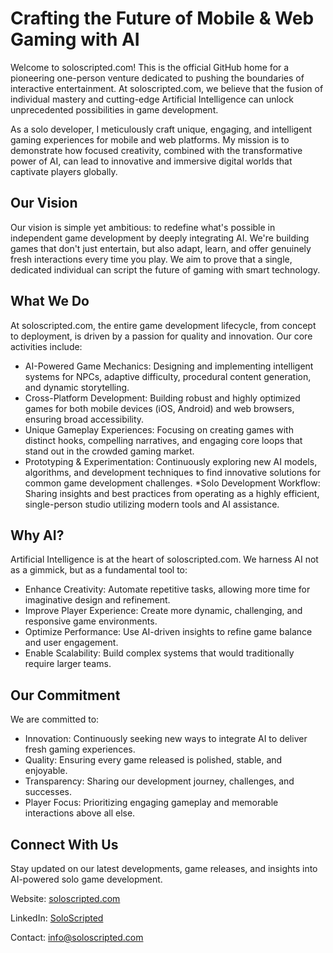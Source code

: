 # Crafting the Future of Mobile & Web Gaming with AI

Welcome to soloscripted.com! This is the official GitHub home for a pioneering one-person venture dedicated to pushing the boundaries of interactive entertainment. At soloscripted.com, we believe that the fusion of individual mastery and cutting-edge Artificial Intelligence can unlock unprecedented possibilities in game development.

As a solo developer, I meticulously craft unique, engaging, and intelligent gaming experiences for mobile and web platforms. My mission is to demonstrate how focused creativity, combined with the transformative power of AI, can lead to innovative and immersive digital worlds that captivate players globally.

## Our Vision
Our vision is simple yet ambitious: to redefine what's possible in independent game development by deeply integrating AI. We're building games that don't just entertain, but also adapt, learn, and offer genuinely fresh interactions every time you play. We aim to prove that a single, dedicated individual can script the future of gaming with smart technology.

## What We Do
At soloscripted.com, the entire game development lifecycle, from concept to deployment, is driven by a passion for quality and innovation. Our core activities include:

* AI-Powered Game Mechanics: Designing and implementing intelligent systems for NPCs, adaptive difficulty, procedural content generation, and dynamic storytelling.
* Cross-Platform Development: Building robust and highly optimized games for both mobile devices (iOS, Android) and web browsers, ensuring broad accessibility.
* Unique Gameplay Experiences: Focusing on creating games with distinct hooks, compelling narratives, and engaging core loops that stand out in the crowded gaming market.
* Prototyping & Experimentation: Continuously exploring new AI models, algorithms, and development techniques to find innovative solutions for common game development challenges.
*Solo Development Workflow: Sharing insights and best practices from operating as a highly efficient, single-person studio utilizing modern tools and AI assistance.

## Why AI?
Artificial Intelligence is at the heart of soloscripted.com. We harness AI not as a gimmick, but as a fundamental tool to:

* Enhance Creativity: Automate repetitive tasks, allowing more time for imaginative design and refinement.
* Improve Player Experience: Create more dynamic, challenging, and responsive game environments.
* Optimize Performance: Use AI-driven insights to refine game balance and user engagement.
* Enable Scalability: Build complex systems that would traditionally require larger teams.

## Our Commitment
We are committed to:

* Innovation: Continuously seeking new ways to integrate AI to deliver fresh gaming experiences.
* Quality: Ensuring every game released is polished, stable, and enjoyable.
* Transparency: Sharing our development journey, challenges, and successes.
* Player Focus: Prioritizing engaging gameplay and memorable interactions above all else.

## Connect With Us
Stay updated on our latest developments, game releases, and insights into AI-powered solo game development.

Website: [soloscripted.com](https://soloscripted.com)

LinkedIn: [SoloScripted](linkedin.com/company/soloscripted)

Contact: info@soloscripted.com
